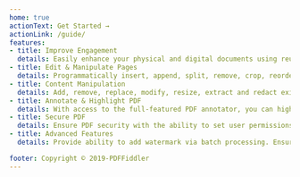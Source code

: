 ```yaml
---
home: true
actionText: Get Started →
actionLink: /guide/
features:
- title: Improve Engagement
  details: Easily enhance your physical and digital documents using reusable scripting language, for more impactful customer communications, without changing your current system.
- title: Edit & Manipulate Pages
  details: Programmatically insert, append, split, remove, crop, reorder, rotate, resize, extract, sort, group, filter and merge pages.
- title: Content Manipulation
  details: Add, remove, replace, modify, resize, extract and redact existing content such as text or images.
- title: Annotate & Highlight PDF
  details: With access to the full-featured PDF annotator, you can highlight, add, remove and flatten annotation.
- title: Secure PDF
  details: Ensure PDF security with the ability to set user permissions, and redact sensitive information from your most confidential documents.
- title: Advanced Features
  details: Provide ability to add watermark via batch processing. Ensure document integrity through addition of barcode. Add, edit or remove metadata such as Author, Subject, Title etc... 

footer: Copyright © 2019-PDFFiddler
---
```

